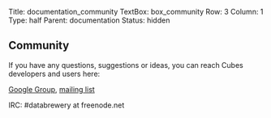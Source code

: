 Title: documentation_community
TextBox: box_community
Row: 3
Column: 1
Type: half
Parent: documentation
Status: hidden

## Community ##

If you have any questions, suggestions or ideas, you can reach Cubes
developers and users here:

[Google Group](http://groups.google.com/group/cubes-discuss),
[mailing list](mailto:cubes-discuss@googlegroups.com)

IRC: #databrewery at freenode.net

